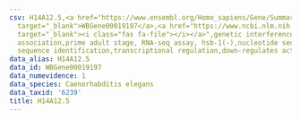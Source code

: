 ```yaml
---
csv: H14A12.5,<a href="https://www.ensembl.org/Homo_sapiens/Gene/Summary?db=core;g=WBGene00019197"
  target="_blank">WBGene00019197</a>,<a href="https://www.ncbi.nlm.nih.gov/pubmed/30894454"
  target="_blank"><i class="fas fa-file"></i></a>",genetic interference,functional
  association,prime adult stage, RNA-seq assay, hsb-1(-),nucleotide sequence identification,nucleotide
  sequence identification,transcriptional regulation,down-regulates activity
data_alias: H14A12.5
data_id: WBGene00019197
data_numevidence: 1
data_species: Caenorhabditis elegans
data_taxid: '6239'
title: H14A12.5
---
```

